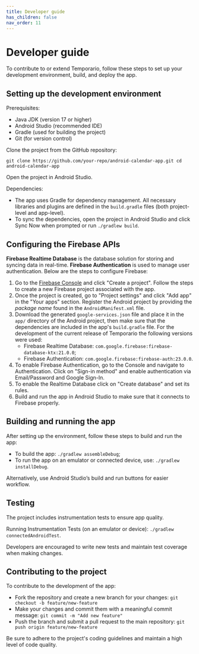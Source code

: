 ```yaml
---
title: Developer guide
has_children: false
nav_order: 11
---
```


# Developer guide

To contribute to or extend Temporario, follow these steps to set up your development environment, build, and deploy the app.

## Setting up the development environment

Prerequisites:
- Java JDK (version 17 or higher)
- Android Studio (recommended IDE)
- Gradle (used for building the project)
- Git (for version control)

Clone the project from the GitHub repository:

`git clone https://github.com/your-repo/android-calendar-app.git
cd android-calendar-app`

Open the project in Android Studio.

Dependencies:
- The app uses Gradle for dependency management. All necessary libraries and plugins are defined in the `build.gradle` files (both project-level and app-level).
- To sync the dependencies, open the project in Android Studio and click Sync Now when prompted or run `./gradlew build`.

## Configuring the Firebase APIs

**Firebase Realtime Database** is the database solution for storing and syncing data in real-time. 
**Firebase Authentication** is used to manage user authentication. 
Below are the steps to configure Firebase:

1. Go to the [Firebase Console](https://console.firebase.google.com/) and click "Create a project". Follow the steps to create a new Firebase project associated with the app.
2. Once the project is created, go to "Project settings" and click "Add app" in the "Your apps" section. Register the Android project by providing the *package name* found in the `AndroidManifest.xml` file. 
3. Download the generated `google-services.json` file and place it in the `app/` directory of the Android project, then make sure that the dependencies are included in the app's `build.gradle` file. For the development of the current release of Temporario the following versions were used:
    - Firebase Realtime Database: `com.google.firebase:firebase-database-ktx:21.0.0`;
    - Firebase Authentication: `com.google.firebase:firebase-auth:23.0.0`.
4. To enable Firebase Authentication, go to the Console and navigate to Authentication. Click on "Sign-in method" and enable authentication via Email/Password and Google Sign-In.
5. To enable the Realtime Database click on "Create database" and set its rules.
6. Build and run the app in Android Studio to make sure that it connects to Firebase properly. 

## Building and running the app

After setting up the environment, follow these steps to build and run the app:

- To build the app: `./gradlew assembleDebug`;
- To run the app on an emulator or connected device, use: `./gradlew installDebug`.

Alternatively, use Android Studio’s build and run buttons for easier workflow.

## Testing

The project includes instrumentation tests to ensure app quality.

Running Instrumentation Tests (on an emulator or device): `./gradlew connectedAndroidTest`.

Developers are encouraged to write new tests and maintain test coverage when making changes.

## Contributing to the project

To contribute to the development of the app:

- Fork the repository and create a new branch for your changes: `git checkout -b feature/new-feature`
- Make your changes and commit them with a meaningful commit message:
`git commit -m "Add new feature"`
- Push the branch and submit a pull request to the main repository: `git push origin feature/new-feature`

Be sure to adhere to the project's coding guidelines and maintain a high level of code quality.